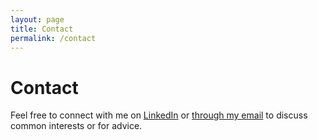 ```yaml
---
layout: page
title: Contact
permalink: /contact
---
```


# Contact

Feel free to connect with me on [LinkedIn](https://www.linkedin.com/in/prateek-mehrotra/) or [through my email](mailto:mehrotra.prateek@gmail.com) to discuss common interests or for advice.
